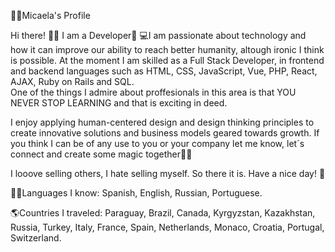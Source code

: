 👩🏼Micaela's Profile    
  
Hi there! 👋🏼 I am a Developer🚀 
💻I am passionate about technology and how it can improve our ability to reach better humanity, altough ironic I think is possible. At the moment I am skilled as a Full Stack Developer, in frontend and backend languages such as HTML, CSS, JavaScript, Vue, PHP, React, AJAX, Ruby on Rails and SQL.      
One of the things I admire about proffesionals in this area is that YOU NEVER STOP LEARNING and that is exciting in deed.
 
I enjoy applying human-centered design and design thinking principles to create innovative solutions and business models geared towards growth. If you think I can be of any use to you or your company let me know, let´s connect and create some magic together🐱‍🏍 

I looove selling others, I hate selling myself. So there it is. Have a nice day! 🎈    
 
🤙🏼Languages I know: Spanish, English, Russian, Portuguese. 

🌎Countries I traveled: Paraguay, Brazil, Canada, Kyrgyzstan, Kazakhstan, Russia, Turkey, Italy, France, Spain, Netherlands, Monaco, Croatia, Portugal, Switzerland.               
 
